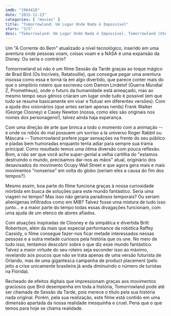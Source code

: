 ```yaml
---
imdb: "1964418"
date: "2015-11-23"
categories: [ "movies" ]
title: "Tomorrowland: Um Lugar Onde Nada é Impossível"
stars: "3/5"
desc: "Tomorrowland: Um Lugar Onde Nada é Impossível. Tomorrowland (USA, 2015). Dirigido por Brad Bird. Escrito por Damon Lindelof, Brad Bird, Damon Lindelof, Brad Bird, Jeff Jensen. Com George Clooney, Hugh Laurie, Britt Robertson, Raffey Cassidy, Tim McGraw, Kathryn Hahn, Keegan-Michael Key, Chris Bauer, Thomas Robinson."
---
```

Um "A Corrente do Bem" atualizado a nível tecnológico, inserido em uma aventura onde pessoas voam, coisas voam e a NASA é uma expansão da Disney. Ou seria o contrário?

Tomorrowland só não é um filme Sessão da Tarde graças ao toque mágico de Brad Bird (Os Incríveis, Ratatouille), que consegue pegar uma aventura insossa como essa e torná-la em algo divertido, que parece conter mais do que o simplório roteiro que escreveu com Damon Lindelof (Guerra Mundial Z, Prometheus), onde o futuro da humanidade está ameaçado, mas ao mesmo tempo seus gênios criaram um lugar onde tudo é possível (em que tudo se resume basicamente em voar e flutuar em diferentes versões). Com a ajuda dos visionários (que antes seriam apenas nerds) Frank Walker (George Clooney) e Casey Newton (nossa, como eles são originais nos nomes dos personagens!), talvez ainda haja esperança.

Com uma direção de arte que brinca a todo o momento com a animação -- e onde os robôs do mal possuem um sorriso a la universo Roger Rabbit ou Máscara -- Tomorrowland prefere jogar sensações na frente do seu público e piadas bem humoradas enquanto tenta adiar para sempre sua trama principal. Como resultado temos uma ótima diversão com pouca reflexão. Bom, a não ser que você ache super-genial a velha cartilha do "estamos destruindo o mundo, precisamos dar-nos as mãos" atual, originário dos desavisados do movimento Ocupy Wall Street e que agora gera mais e mais movimentos "nonsense" em volta do globo (seriam eles a causa do fim dos tempos?).

Mesmo assim, boa parte do filme funciona graças à nossa curiosidade mórbida em busca de soluções para este mundo fantástico. Seria uma viagem no tempo? Mas isso não geraria paradoxos temporais? Ou seriam alienígenas infiltrados como em MIB? Talvez fosse uma mistura de tudo isso junto... e a maior parte do tempo todas essas divagações funcionam, com uma ajuda de um elenco de atores afiados.

Com atuações inspiradas de Clooney e da simpática e divertida Britt Robertson, além da mais que especial performance da robótica Raffey Cassidy, o filme consegue fazer-nos ficar metade interessados nessas pessoas e a outra metade curiosos pela história que os une. No meio de tudo isso, tentamos descobrir sobre o que diz esse mundo fantástico. Talvez a maior virtude do seu roteiro seja esconder isso ao máximo, revelando aos poucos que não se trata apenas de uma versão futurista de Orlando, mas de uma gigantesca campanha de product placement (pelo jeito a crise unicamente brasileira já anda diminuindo o número de turistas na Flórida).

Recheado de efeitos digitais que impressionam graças aos movimentos graciosos que Bird desempenha em toda a história, Tomorrowland pode até ser chamada de Sessão da Tarde, pois merece o título pela sua história nada original. Porém, pela sua realização, este filme está contido em uma dimensão apartada da nossa realidade mesquinha e cruel. Pena que o que temos para hoje se chama realidade.
